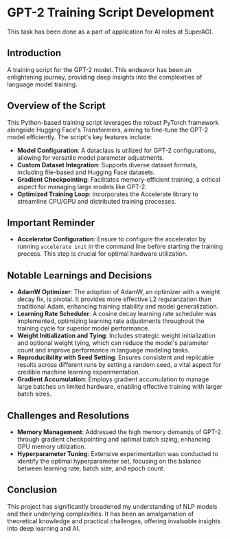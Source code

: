 # GPT-2 Training Script Development

This task has been done as a part of application for AI roles at SuperAGI.
## Introduction

A training script for the GPT-2 model. This endeavor has been an enlightening journey, providing deep insights into the complexities of language model training. 

## Overview of the Script

This Python-based training script leverages the robust PyTorch framework alongside Hugging Face's Transformers, aiming to fine-tune the GPT-2 model efficiently. The script's key features include:

- **Model Configuration**: A dataclass is utilized for GPT-2 configurations, allowing for versatile model parameter adjustments.
- **Custom Dataset Integration**: Supports diverse dataset formats, including file-based and Hugging Face datasets.
- **Gradient Checkpointing**: Facilitates memory-efficient training, a critical aspect for managing large models like GPT-2.
- **Optimized Training Loop**: Incorporates the Accelerate library to streamline CPU/GPU and distributed training processes.

## Important Reminder

- **Accelerator Configuration**: Ensure to configure the accelerator by running `accelerate init` in the command line before starting the training process. This step is crucial for optimal hardware utilization.

## Notable Learnings and Decisions

- **AdamW Optimizer**: The adoption of AdamW, an optimizer with a weight decay fix, is pivotal. It provides more effective L2 regularization than traditional Adam, enhancing training stability and model generalization.
- **Learning Rate Scheduler**: A cosine decay learning rate scheduler was implemented, optimizing learning rate adjustments throughout the training cycle for superior model performance.
- **Weight Initialization and Tying**: Includes strategic weight initialization and optional weight tying, which can reduce the model's parameter count and improve performance in language modeling tasks.
- **Reproducibility with Seed Setting**: Ensures consistent and replicable results across different runs by setting a random seed, a vital aspect for credible machine learning experimentation.
- **Gradient Accumulation**: Employs gradient accumulation to manage large batches on limited hardware, enabling effective training with larger batch sizes.

## Challenges and Resolutions

- **Memory Management**: Addressed the high memory demands of GPT-2 through gradient checkpointing and optimal batch sizing, enhancing GPU memory utilization.
- **Hyperparameter Tuning**: Extensive experimentation was conducted to identify the optimal hyperparameter set, focusing on the balance between learning rate, batch size, and epoch count.

## Conclusion

This project has significantly broadened my understanding of NLP models and their underlying complexities. It has been an amalgamation of theoretical knowledge and practical challenges, offering invaluable insights into deep learning and AI.
